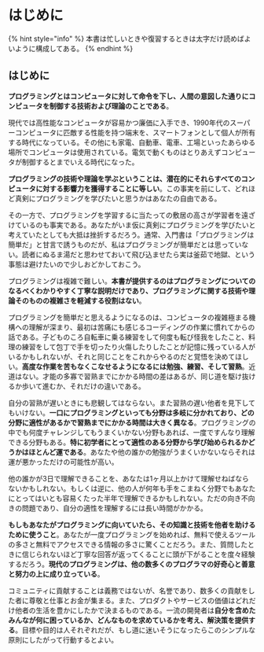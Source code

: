 # はじめに

{% hint style="info" %}
本書は忙しいときや復習するときは太字だけ読めばよいように構成してある。
{% endhint %}

## はじめに

**プログラミングとはコンピュータに対して命令を下し、人間の意図した通りにコンピュータを制御する技術および理論のことである**。

現代では高性能なコンピュータが容易かつ廉価に入手でき、1990年代のスーパーコンピュータに匹敵する性能を持つ端末を、スマートフォンとして個人が所有する時代になっている。その他にも家電、自動車、電車、工場といったあらゆる場所でコンピュータは使用されている。電気で動くものはとりあえずコンピュータが制御するとまでいえる時代になった。

**プログラミングの技術や理論を学ぶということは、潜在的にそれらすべてのコンピュータに対する影響力を獲得することに等しい**。この事実を前にして、どれほど真剣にプログラミングを学びたいと思うかはあなたの自由である。

その一方で、プログラミングを学習するに当たっての敷居の高さが学習者を遠ざけているのも事実である。あなたがいま仮に真剣にプログラミングを学びたいと考えていたとしても大抵は挫折するだろう。通常、入門書は「プログラミングは簡単だ」と甘言で誘うものだが、私はプログラミングが簡単だとは思っていない。読者にぬるま湯だと思わせておいて飛び込ませたら実は釜茹で地獄、という事態は避けたいので少しおどかしておこう。

プログラミングは複雑で難しい。**本書が提供するのはプログラミングについてのなるべくわかりやすく丁寧な説明だけであり、プログラミングに関する技術や理論そのものの複雑さを軽減する役割はない**。

プログラミングを簡単だと思えるようになるのは、コンピュータの複雑極まる機構への理解が深まり、最初は苦痛にも感じるコーディングの作業に慣れてからの話である。子どものころ自転車に乗る練習をして何度も転び怪我をしたこと、料理の練習をして包丁で手を切ったり火傷したりしたことが記憶に残っている人がいるかもしれないが、それと同じことをこれからやるのだと覚悟を決めてほしい。**高度な作業を苦もなくこなせるようになるには勉強、練習、そして習熟**。近道はない。才能の多寡で習熟までにかかる時間の差はあるが、同じ道を駆け抜けるか歩いて進むか、それだけの違いである。

自分の習熟が遅いときにも悲観してはならない。また習熟の遅い他者を見下してもいけない。**一口にプログラミングといっても分野は多岐に分かれており、どの分野に適性があるかで習熟までにかかる時間は大きく異なる**。プログラミングの中でも何度チャレンジしてもうまくいかない分野もあれば、一度ですんなり理解できる分野もある。**特に初学者にとって適性のある分野から学び始められるかどうかはほとんど運である**。あなたや他の誰かの勉強がうまくいかないならそれは運が悪かっただけの可能性が高い。

他の誰かが3日で理解できることを、あなたは1ヶ月以上かけて理解せねばならないかもしれない。もしくは逆に、他の人が何年も手をこまねく分野でもあなたにとってはいとも容易くたった半年で理解できるかもしれない。ただの向き不向きの問題であり、自分の適性を理解するには長い時間がかかる。

**もしもあなたがプログラミングに向いていたら、その知識と技術を他者を助けるために使うこと**。あなたが一度プログラミングを始めれば、無料で使えるツールの多さと無料でアクセスできる情報の多さに驚くことだろう。また、質問したときに信じられないほど丁寧な回答が返ってくることに頭が下がることを度々経験するだろう。**現代のプログラミングは、他の数多くのプログラマの好奇心と善意と努力の上に成り立っている**。

コミュニティに貢献することは義務ではないが、名誉であり、数多くの貢献をした者に尊敬と仕事とお金が集まる。また、プロダクトやサービスの価値はどれだけ他者の生活を豊かにしたかで決まるものである。一流の開発者は**自分を含めたみんなが何に困っているか、どんなものを求めているかを考え、解決策を提供する**。目標や目的は人それぞれだが、もし道に迷いそうになったらこのシンプルな原則にしたがって行動するとよい。

